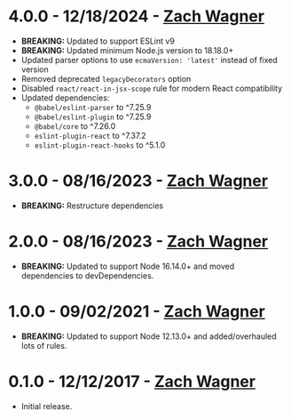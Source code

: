 # 4.0.0 - 12/18/2024 - [Zach Wagner](mailto:zwagner86@gmail.com)
-   **BREAKING:** Updated to support ESLint v9
-   **BREAKING:** Updated minimum Node.js version to 18.18.0+
-   Updated parser options to use `ecmaVersion: 'latest'` instead of fixed version
-   Removed deprecated `legacyDecorators` option
-   Disabled `react/react-in-jsx-scope` rule for modern React compatibility
-   Updated dependencies:
    -   `@babel/eslint-parser` to ^7.25.9
    -   `@babel/eslint-plugin` to ^7.25.9
    -   `@babel/core` to ^7.26.0
    -   `eslint-plugin-react` to ^7.37.2
    -   `eslint-plugin-react-hooks` to ^5.1.0

# 3.0.0 - 08/16/2023 - [Zach Wagner](mailto:zwagner86@gmail.com)
-   **BREAKING:** Restructure dependencies

# 2.0.0 - 08/16/2023 - [Zach Wagner](mailto:zwagner86@gmail.com)
-   **BREAKING:** Updated to support Node 16.14.0+ and moved dependencies to devDependencies.

# 1.0.0 - 09/02/2021 - [Zach Wagner](mailto:zwagner86@gmail.com)
-   **BREAKING:** Updated to support Node 12.13.0+ and added/overhauled lots of rules.

# 0.1.0 - 12/12/2017 - [Zach Wagner](mailto:zwagner86@gmail.com)
-   Initial release.
